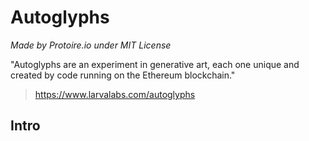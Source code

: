 # Autoglyphs
_Made by Protoire.io under MIT License_

"Autoglyphs are an experiment in generative art, each one unique and created by code running on the Ethereum blockchain."
 > https://www.larvalabs.com/autoglyphs

## Intro